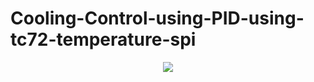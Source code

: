# Cooling-Control-using-PID-using-tc72-temperature-spi


<p align="center">
  <img src="https://github.com/HESHAM47GAMAL/Cooling-Control-using-PID/blob/main/pic/circuit%20picture.png">
</p>
